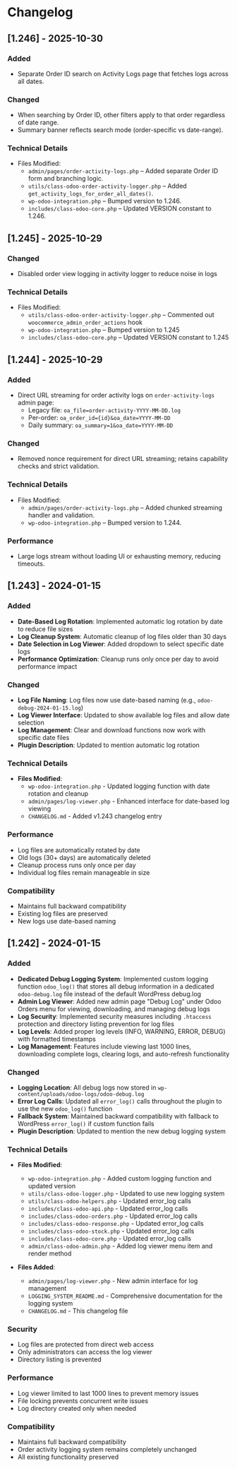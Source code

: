 # Changelog

## [1.246] - 2025-10-30

### Added
- Separate Order ID search on Activity Logs page that fetches logs across all dates.

### Changed
- When searching by Order ID, other filters apply to that order regardless of date range.
- Summary banner reflects search mode (order-specific vs date-range).

### Technical Details
- Files Modified:
  - `admin/pages/order-activity-logs.php` – Added separate Order ID form and branching logic.
  - `utils/class-odoo-order-activity-logger.php` – Added `get_activity_logs_for_order_all_dates()`.
  - `wp-odoo-integration.php` – Bumped version to 1.246.
  - `includes/class-odoo-core.php` – Updated VERSION constant to 1.246.

## [1.245] - 2025-10-29

### Changed
- Disabled order view logging in activity logger to reduce noise in logs

### Technical Details
- Files Modified:
  - `utils/class-odoo-order-activity-logger.php` – Commented out `woocommerce_admin_order_actions` hook
  - `wp-odoo-integration.php` – Bumped version to 1.245
  - `includes/class-odoo-core.php` – Updated VERSION constant to 1.245

## [1.244] - 2025-10-29

### Added
- Direct URL streaming for order activity logs on `order-activity-logs` admin page:
  - Legacy file: `oa_file=order-activity-YYYY-MM-DD.log`
  - Per-order: `oa_order_id={id}&oa_date=YYYY-MM-DD`
  - Daily summary: `oa_summary=1&oa_date=YYYY-MM-DD`

### Changed
- Removed nonce requirement for direct URL streaming; retains capability checks and strict validation.

### Technical Details
- Files Modified:
  - `admin/pages/order-activity-logs.php` – Added chunked streaming handler and validation.
  - `wp-odoo-integration.php` – Bumped version to 1.244.

### Performance
- Large logs stream without loading UI or exhausting memory, reducing timeouts.

## [1.243] - 2024-01-15

### Added
- **Date-Based Log Rotation**: Implemented automatic log rotation by date to reduce file sizes
- **Log Cleanup System**: Automatic cleanup of log files older than 30 days
- **Date Selection in Log Viewer**: Added dropdown to select specific date logs
- **Performance Optimization**: Cleanup runs only once per day to avoid performance impact

### Changed
- **Log File Naming**: Log files now use date-based naming (e.g., `odoo-debug-2024-01-15.log`)
- **Log Viewer Interface**: Updated to show available log files and allow date selection
- **Log Management**: Clear and download functions now work with specific date files
- **Plugin Description**: Updated to mention automatic log rotation

### Technical Details
- **Files Modified**: 
  - `wp-odoo-integration.php` - Updated logging function with date rotation and cleanup
  - `admin/pages/log-viewer.php` - Enhanced interface for date-based log viewing
  - `CHANGELOG.md` - Added v1.243 changelog entry

### Performance
- Log files are automatically rotated by date
- Old logs (30+ days) are automatically deleted
- Cleanup process runs only once per day
- Individual log files remain manageable in size

### Compatibility
- Maintains full backward compatibility
- Existing log files are preserved
- New logs use date-based naming

## [1.242] - 2024-01-15

### Added
- **Dedicated Debug Logging System**: Implemented custom logging function `odoo_log()` that stores all debug information in a dedicated `odoo-debug.log` file instead of the default WordPress debug.log
- **Admin Log Viewer**: Added new admin page "Debug Log" under Odoo Orders menu for viewing, downloading, and managing debug logs
- **Log Security**: Implemented security measures including `.htaccess` protection and directory listing prevention for log files
- **Log Levels**: Added proper log levels (INFO, WARNING, ERROR, DEBUG) with formatted timestamps
- **Log Management**: Features include viewing last 1000 lines, downloading complete logs, clearing logs, and auto-refresh functionality

### Changed
- **Logging Location**: All debug logs now stored in `wp-content/uploads/odoo-logs/odoo-debug.log`
- **Error Log Calls**: Updated all `error_log()` calls throughout the plugin to use the new `odoo_log()` function
- **Fallback System**: Maintained backward compatibility with fallback to WordPress `error_log()` if custom function fails
- **Plugin Description**: Updated to mention the new debug logging system

### Technical Details
- **Files Modified**: 
  - `wp-odoo-integration.php` - Added custom logging function and updated version
  - `utils/class-odoo-logger.php` - Updated to use new logging system
  - `utils/class-odoo-helpers.php` - Updated error_log calls
  - `includes/class-odoo-api.php` - Updated error_log calls
  - `includes/class-odoo-orders.php` - Updated error_log calls
  - `includes/class-odoo-response.php` - Updated error_log calls
  - `includes/class-odoo-stock.php` - Updated error_log calls
  - `includes/class-odoo-core.php` - Updated error_log calls
  - `admin/class-odoo-admin.php` - Added log viewer menu item and render method

- **Files Added**:
  - `admin/pages/log-viewer.php` - New admin interface for log management
  - `LOGGING_SYSTEM_README.md` - Comprehensive documentation for the logging system
  - `CHANGELOG.md` - This changelog file

### Security
- Log files are protected from direct web access
- Only administrators can access the log viewer
- Directory listing is prevented

### Performance
- Log viewer limited to last 1000 lines to prevent memory issues
- File locking prevents concurrent write issues
- Log directory created only when needed

### Compatibility
- Maintains full backward compatibility
- Order activity logging system remains completely unchanged
- All existing functionality preserved
